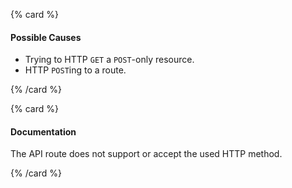 {% card %}

#### Possible Causes

-   Trying to HTTP `GET` a `POST`-only resource.
-   HTTP `POST`ing to a route.

{% /card %}

{% card %}

#### Documentation

The API route does not support or accept the used HTTP method.

{% /card %}
